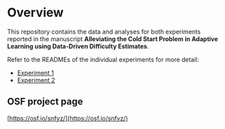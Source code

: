 # Overview

This repository contains the data and analyses for both experiments reported in the manuscript **Alleviating the Cold Start Problem in Adaptive Learning using Data-Driven Difficulty Estimates**.


Refer to the READMEs of the individual experiments for more detail:
 - [Experiment 1](experiment-1/)
 - [Experiment 2](experiment-2/)


## OSF project page
[https://osf.io/snfyz/](https://osf.io/snfyz/)

